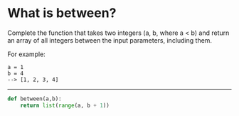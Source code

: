 # What is between?

Complete the function that takes two integers (a, b, where a < b) and return an array of all integers between the input parameters, including them.

For example:

```
a = 1
b = 4
--> [1, 2, 3, 4]
```

---

```py
def between(a,b):
    return list(range(a, b + 1))
```
